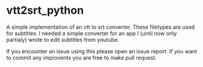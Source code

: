 # vtt2srt_python
A simple implementation of an vtt to srt converter. These filetypes are used for subtitles. I needed a simple converter for an app I (until now only partialy) wrote to edit subtitles from youtube.

If you encounter an issue using this please open an issue report.
If you want to commit any improvents you are free to make pull request.
